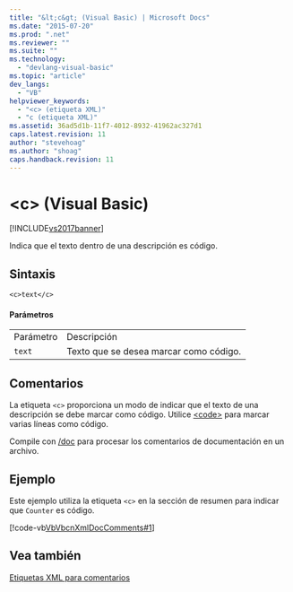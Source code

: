 ```yaml
---
title: "&lt;c&gt; (Visual Basic) | Microsoft Docs"
ms.date: "2015-07-20"
ms.prod: ".net"
ms.reviewer: ""
ms.suite: ""
ms.technology: 
  - "devlang-visual-basic"
ms.topic: "article"
dev_langs: 
  - "VB"
helpviewer_keywords: 
  - "<c> (etiqueta XML)"
  - "c (etiqueta XML)"
ms.assetid: 36ad5d1b-11f7-4012-8932-41962ac327d1
caps.latest.revision: 11
author: "stevehoag"
ms.author: "shoag"
caps.handback.revision: 11
---
```

# &lt;c&gt; (Visual Basic)
[!INCLUDE[vs2017banner](../../../visual-basic/developing-apps/includes/vs2017banner.md)]

Indica que el texto dentro de una descripción es código.  
  
## Sintaxis  
  
```  
<c>text</c>  
```  
  
#### Parámetros  
  
|||  
|-|-|  
|Parámetro|Descripción|  
|`text`|Texto que se desea marcar como código.|  
  
## Comentarios  
 La etiqueta `<c>` proporciona un modo de indicar que el texto de una descripción se debe marcar como código.  Utilice [\<code\>](../../../visual-basic/language-reference/xmldoc/code.md) para marcar varias líneas como código.  
  
 Compile con [\/doc](../../../visual-basic/reference/command-line-compiler/doc.md) para procesar los comentarios de documentación en un archivo.  
  
## Ejemplo  
 Este ejemplo utiliza la etiqueta `<c>` en la sección de resumen para indicar que `Counter` es código.  
  
 [!code-vb[VbVbcnXmlDocComments#1](../../../visual-basic/language-reference/xmldoc/codesnippet/VisualBasic/c_1.vb)]  
  
## Vea también  
 [Etiquetas XML para comentarios](../../../visual-basic/language-reference/xmldoc/recommended-xml-tags-for-documentation-comments.md)